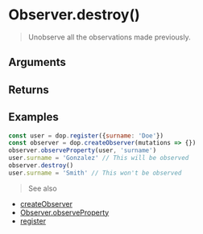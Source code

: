 # Observer.destroy()

> Unobserve all the observations made previously.


## Arguments

## Returns


## Examples


```js
const user = dop.register({surname: 'Doe'})
const observer = dop.createObserver(mutations => {})
observer.observeProperty(user, 'surname')
user.surname = 'Gonzalez' // This will be observed
observer.destroy()
user.surname = 'Smith' // This won't be observed
```


> See also
- [createObserver](/api/javascript/createObserver)
- [Observer.observeProperty](/api/javascript/Observer-observeProperty)
- [register](/api/javascript/register)
